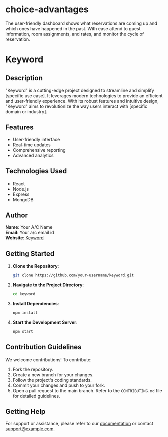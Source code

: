 # choice-advantages
The user-friendly dashboard shows what reservations are coming up and which ones have happened in the past. With ease attend to guest information, room assignments, and rates, and monitor the cycle of reservation.
# Keyword

## Description
"Keyword" is a cutting-edge project designed to streamline and simplify [specific use case]. It leverages modern technologies to provide an efficient and user-friendly experience. With its robust features and intuitive design, "Keyword" aims to revolutionize the way users interact with [specific domain or industry].

## Features
- User-friendly interface
- Real-time updates
- Comprehensive reporting
- Advanced analytics

## Technologies Used
- React
- Node.js
- Express
- MongoDB

## Author
**Name**: Your A/C Name  
**Email**: Your a/c email id  
**Website**: [Keyword](http://example.com)

## Getting Started
1. **Clone the Repository**:
    ```bash
    git clone https://github.com/your-username/keyword.git
    ```
2. **Navigate to the Project Directory**:
    ```bash
    cd keyword
    ```
3. **Install Dependencies**:
    ```bash
    npm install
    ```
4. **Start the Development Server**:
    ```bash
    npm start
    ```

## Contribution Guidelines
We welcome contributions! To contribute:
1. Fork the repository.
2. Create a new branch for your changes.
3. Follow the project's coding standards.
4. Commit your changes and push to your fork.
5. Open a pull request to the main branch.
Refer to the `CONTRIBUTING.md` file for detailed guidelines.

## Getting Help
For support or assistance, please refer to our [documentation](http://example.com/docs) or contact [support@example.com](mailto:support@example.com).
